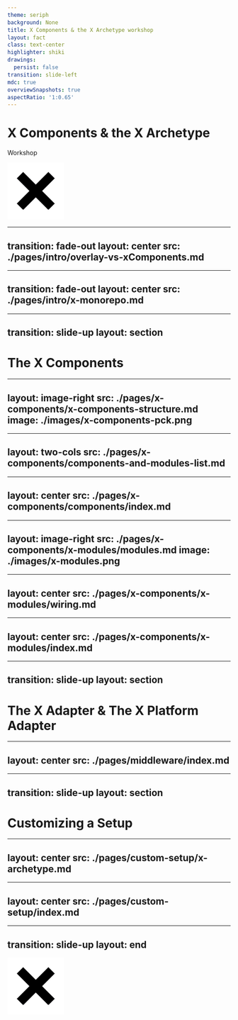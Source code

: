 ```yaml
---
theme: seriph
background: None
title: X Components & the X Archetype workshop
layout: fact
class: text-center
highlighter: shiki
drawings:
  persist: false
transition: slide-left
mdc: true
overviewSnapshots: true
aspectRatio: '1:0.65'
---
```


# X Components & the X Archetype

<div class="flex flex-col items-center">
  <span>Workshop</span>

  ![x-logo](./images/x-logo.gif)
</div>

<!--
The last comment block of each slide will be treated as slide notes. It will be visible and editable in Presenter Mode along with the slide. [Read more in the docs](https://sli.dev/guide/syntax.html#notes)
-->

---
transition: fade-out
layout: center
src: ./pages/intro/overlay-vs-xComponents.md
---

---
transition: fade-out
layout: center
src: ./pages/intro/x-monorepo.md
---

---
transition: slide-up
layout: section
---

# The X Components

---
layout: image-right
src: ./pages/x-components/x-components-structure.md
image: ./images/x-components-pck.png
---

---
layout: two-cols
src: ./pages/x-components/components-and-modules-list.md
---

---
layout: center
src: ./pages/x-components/components/index.md
---

---
layout: image-right
src: ./pages/x-components/x-modules/modules.md
image: ./images/x-modules.png
---

---
layout: center
src: ./pages/x-components/x-modules/wiring.md
---

---
layout: center
src: ./pages/x-components/x-modules/index.md
---

---
transition: slide-up
layout: section
---

# The X Adapter & The X Platform Adapter

---
layout: center
src: ./pages/middleware/index.md
---

---
transition: slide-up
layout: section
---

# Customizing a Setup

---
layout: center
src: ./pages/custom-setup/x-archetype.md
---

---
layout: center
src: ./pages/custom-setup/index.md
---

---
transition: slide-up
layout: end
---

<div class="flex h-full justify-center items-center">

![x-logo](./images/x-logo.gif)

</div>



